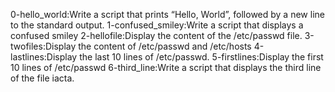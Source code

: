 0-hello_world:Write a script that prints “Hello, World”, followed by a new line to the standard output.
1-confused_smiley:Write a script that displays a confused smiley
2-hellofile:Display the content of the /etc/passwd file.
3-twofiles:Display the content of /etc/passwd and /etc/hosts
4-lastlines:Display the last 10 lines of /etc/passwd.
5-firstlines:Display the first 10 lines of /etc/passwd
6-third_line:Write a script that displays the third line of the file iacta.
